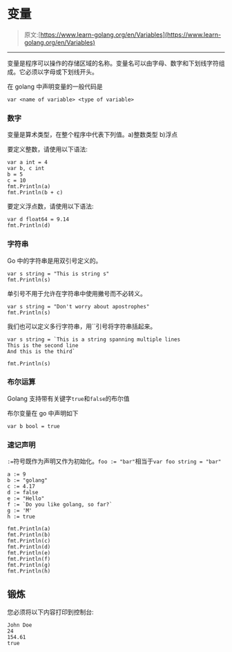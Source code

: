 # 变量

> 原文:[https://www.learn-golang.org/en/Variables](https://www.learn-golang.org/en/Variables)

* * *

变量是程序可以操作的存储区域的名称。变量名可以由字母、数字和下划线字符组成。它必须以字母或下划线开头。

在 golang 中声明变量的一般代码是

```
var <name of variable> <type of variable> 
```

### 数字

变量是算术类型，在整个程序中代表下列值。a)整数类型 b)浮点

要定义整数，请使用以下语法:

```
var a int = 4
var b, c int
b = 5
c = 10
fmt.Println(a)
fmt.Println(b + c) 
```

要定义浮点数，请使用以下语法:

```
var d float64 = 9.14
fmt.Println(d) 
```

### 字符串

Go 中的字符串是用双引号定义的。

```
var s string = "This is string s"
fmt.Println(s) 
```

单引号不用于允许在字符串中使用撇号而不必转义。

```
var s string = "Don't worry about apostrophes"
fmt.Println(s) 
```

我们也可以定义多行字符串，用``引号将字符串括起来。

```
var s string = `This is a string spanning multiple lines
This is the second line
And this is the third`

fmt.Println(s) 
```

### 布尔运算

Golang 支持带有关键字`true`和`false`的布尔值

布尔变量在 go 中声明如下

```
var b bool = true 
```

### 速记声明

`:=`符号既作为声明又作为初始化。`foo := "bar"`相当于`var foo string = "bar"`

```
a := 9
b := "golang"
c := 4.17
d := false
e := "Hello"
f := `Do you like golang, so far?`
g := 'M'
h := true

fmt.Println(a)
fmt.Println(b)
fmt.Println(c)
fmt.Println(d)
fmt.Println(e)
fmt.Println(f)
fmt.Println(g)
fmt.Println(h) 
```

## 锻炼

您必须将以下内容打印到控制台:

```
John Doe
24
154.61
true 
```